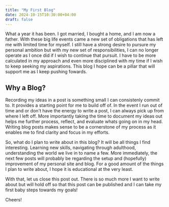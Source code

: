 ```yaml
---
title: "My First Blog"
date: 2024-10-15T10:30:00+04:00
draft: false
---
```


What a year it has been. I got married, I bought a home, and I am now a father. With these big life events came a new set of obligations that has left me with limited time for myself. I still have a strong desire to pursure my personal ambition but with my new set of responsibilities, I can no longer operate as I once did if I wish to continue that pursuit. I have to be more calculated in my approach and even more disciplined with my time if I wish to keep seeking my aspirations. This blog I hope can be a pillar that will support me as I keep pushing fowards.

<!--more-->

## Why a Blog?

Recording my ideas in a post is something small I can consistenly commit to. It provides a starting point for me to build off of. In the event I run out of time and or don't have the energy to write a post, I can always pick up from where I left off. More importantly taking the time to document my ideas out helps me further process, reflect, and evaluate whats going on in my head. Writing blog posts makes sense to be a cornerstone of my process as it enables me to find clarity and focus in my efforts.

So, what do I plan to write about in this blog? It will be all things I find interesting. Learning new skills, navigating through adulthood, understanding the world we live in to name a few. More immediately, the next few posts will probably be regarding the setup and (hopefully) improvement of my personal site and blog. For a good amount of the things I plan to write about, I hope it is educational at the very least.

With that, let us close this post out. There is so much more I want to write about but will hold off so that this post can be published and I can take my first baby steps towards my goals!

Cheers!
